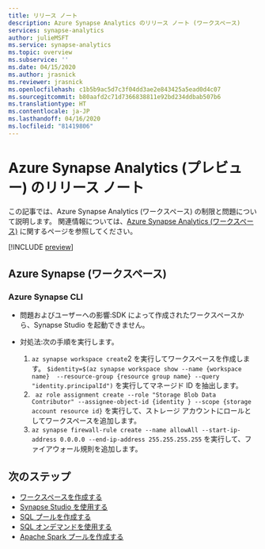 ```yaml
---
title: リリース ノート
description: Azure Synapse Analytics のリリース ノート (ワークスペース)
services: synapse-analytics
author: julieMSFT
ms.service: synapse-analytics
ms.topic: overview
ms.subservice: ''
ms.date: 04/15/2020
ms.author: jrasnick
ms.reviewer: jrasnick
ms.openlocfilehash: c1b5b9ac5d7c3f04dd3ae2e843425a5ead0d4c07
ms.sourcegitcommit: b80aafd2c71d7366838811e92bd234ddbab507b6
ms.translationtype: HT
ms.contentlocale: ja-JP
ms.lasthandoff: 04/16/2020
ms.locfileid: "81419806"
---
```

# <a name="azure-synapse-analytics-preview-release-notes"></a>Azure Synapse Analytics (プレビュー) のリリース ノート

この記事では、Azure Synapse Analytics (ワークスペース) の制限と問題について説明します。 関連情報については、[Azure Synapse Analytics (ワークスペース)](overview-what-is.md) に関するページを参照してください。

[!INCLUDE [preview](includes/note-preview.md)]

## <a name="azure-synapse-workspaces"></a>Azure Synapse (ワークスペース) 

### <a name="azure-synapse-cli"></a>Azure Synapse CLI

- 問題およびユーザーへの影響:SDK によって作成されたワークスペースから、Synapse Studio を起動できません。

- 対処法:次の手順を実行します。 
  1.    `az synapse workspace create`2 を実行してワークスペースを作成します。    `$identity=$(az synapse workspace show --name {workspace name}  --resource-group {resource group name} --query "identity.principalId")` を実行してマネージド ID を抽出します。
  3.    ` az role assignment create --role "Storage Blob Data Contributor" --assignee-object-id {identity } --scope {storage account resource id}` を実行して、ストレージ アカウントにロールとしてワークスペースを追加します。
  4.    ` az synapse firewall-rule create --name allowAll --start-ip-address 0.0.0.0 --end-ip-address 255.255.255.255 ` を実行して、ファイアウォール規則を追加します。

## <a name="next-steps"></a>次のステップ

* [ワークスペースを作成する](quickstart-create-workspace.md)
* [Synapse Studio を使用する](quickstart-synapse-studio.md)
* [SQL プールを作成する](quickstart-create-sql-pool.md)
* [SQL オンデマンドを使用する](quickstart-sql-on-demand.md)
* [Apache Spark プールを作成する](quickstart-create-apache-spark-pool.md)
